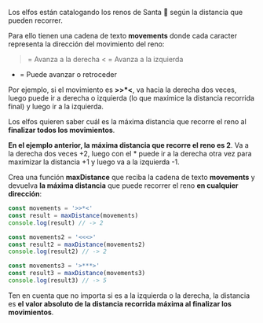 Los elfos están catalogando los renos de Santa 🦌 según la distancia que pueden recorrer.

Para ello tienen una cadena de texto **movements** donde cada caracter representa la dirección del movimiento del reno:

> = Avanza a la derecha
< = Avanza a la izquierda
* = Puede avanzar o retroceder

Por ejemplo, si el movimiento es **>>*<**, va hacia la derecha dos veces, luego puede ir a derecha o izquierda (lo que maximice la distancia recorrida final) y luego ir a la izquierda.

Los elfos quieren saber cuál es la máxima distancia que recorre el reno al **finalizar todos los movimientos**.

**En el ejemplo anterior, la máxima distancia que recorre el reno es 2**. Va a la derecha dos veces +2, luego con el * puede ir a la derecha otra vez para maximizar la distancia +1 y luego va a la izquierda -1.

Crea una función **maxDistance** que reciba la cadena de texto **movements** y devuelva **la máxima distancia** que puede recorrer el reno **en cualquier dirección**:

```js
const movements = '>>*<'
const result = maxDistance(movements)
console.log(result) // -> 2

const movements2 = '<<<>'
const result2 = maxDistance(movements2)
console.log(result2) // -> 2

const movements3 = '>***>'
const result3 = maxDistance(movements3)
console.log(result3) // -> 5
```
Ten en cuenta que no importa si es a la izquierda o la derecha, la distancia es **el valor absoluto de la distancia recorrida máxima al finalizar los movimientos**.